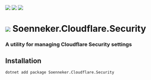﻿[![](https://img.shields.io/nuget/v/soenneker.cloudflare.security.svg?style=for-the-badge)](https://www.nuget.org/packages/soenneker.cloudflare.security/)
[![](https://img.shields.io/github/actions/workflow/status/soenneker/soenneker.cloudflare.security/publish-package.yml?style=for-the-badge)](https://github.com/soenneker/soenneker.cloudflare.security/actions/workflows/publish-package.yml)
[![](https://img.shields.io/nuget/dt/soenneker.cloudflare.security.svg?style=for-the-badge)](https://www.nuget.org/packages/soenneker.cloudflare.security/)

# ![](https://user-images.githubusercontent.com/4441470/224455560-91ed3ee7-f510-4041-a8d2-3fc093025112.png) Soenneker.Cloudflare.Security
### A utility for managing Cloudflare Security settings

## Installation

```
dotnet add package Soenneker.Cloudflare.Security
```
